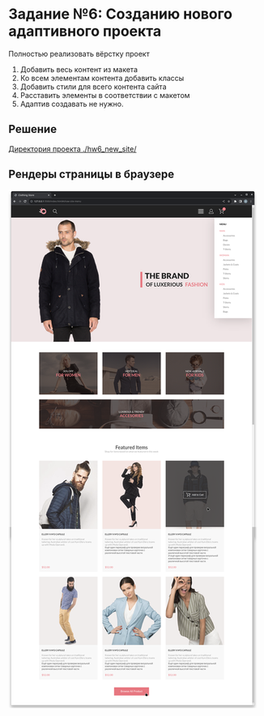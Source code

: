 # Задание №6: Созданию нового адаптивного проекта

Полностью реализовать вёрстку проект

1. Добавить весь контент из макета
2. Ко всем элементам контента добавить классы
3. Добавить стили для всего контента сайта
4. Расставить элементы в соответствии с макетом
5. Адаптив создавать не нужно. 

## Решение

[Директория проекта ./hw6_new_site/](hw6_new_site/)

## Рендеры страницы в браузере

![Полученная страница](hw6_new_site/refs/example.png)


